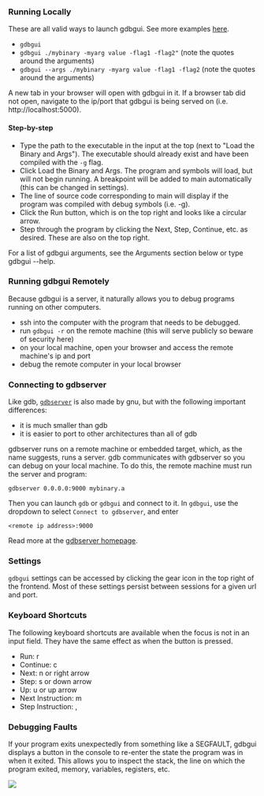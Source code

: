 ### Running Locally

These are all valid ways to launch gdbgui. See more examples [here](examples.html).

* `gdbgui`
* `gdbgui ./mybinary -myarg value -flag1 -flag2"` (note the quotes around the arguments)
* `gdbgui --args ./mybinary -myarg value -flag1 -flag2` (note the quotes around the arguments)

A new tab in your browser will open with gdbgui in it. If a browser tab did not open, navigate to the ip/port that gdbgui is being served on (i.e. http://localhost:5000).

#### Step-by-step

* Type the path to the executable in the input at the top (next to "Load the Binary and Args"). The executable should already exist and have been compiled with the `-g` flag.
* Click Load the Binary and Args. The program and symbols will load, but will not begin running. A breakpoint will be added to main automatically (this can be changed in settings).
* The line of source code corresponding to main will display if the program was compiled with debug symbols (i.e. -g).
* Click the Run button, which is on the top right and looks like a circular arrow.
* Step through the program by clicking the Next, Step, Continue, etc. as desired. These are also on the top right.

For a list of gdbgui arguments, see the Arguments section below or type gdbgui --help.

### Running gdbgui Remotely
Because gdbgui is a server, it naturally allows you to debug programs running on other computers.

* ssh into the computer with the program that needs to be debugged.
* run `gdbgui -r` on the remote machine (this will serve publicly so beware of security here)
* on your local machine, open your browser and access the remote machine's ip and port
* debug the remote computer in your local browser


### Connecting to gdbserver
Like gdb, [`gdbserver`](https://sourceware.org/gdb/onlinedocs/gdb/Server.html) is also made by gnu, but with the following important differences:

* it is much smaller than gdb
* it is easier to port to other architectures than all of gdb

gdbserver runs on a remote machine or embedded target, which, as the name suggests, runs a server. gdb communicates with gdbserver so you can debug on your local machine. To do this, the remote machine must run the server and program:

`gdbserver 0.0.0.0:9000 mybinary.a`

Then you can launch `gdb` or `gdbgui` and connect to it. In `gdbgui`, use the dropdown to select `Connect to gdbserver`, and enter

`<remote ip address>:9000`

Read more at the [gdbserver homepage](https://sourceware.org/gdb/onlinedocs/gdb/Server.html).

### Settings
`gdbgui` settings can be accessed by clicking the gear icon in the top right of the frontend. Most of these settings persist between sessions for a given url and port.


### Keyboard Shortcuts
The following keyboard shortcuts are available when the focus is not in an input field. They have the same effect as when the button is pressed.

* Run: r
* Continue: c
* Next: n or right arrow
* Step: s or down arrow
* Up: u or up arrow
* Next Instruction: m
* Step Instruction: ,


### Debugging Faults

If your program exits unexpectedly from something like a SEGFAULT, gdbgui displays a button in the console to re-enter the state the program was in when it exited. This allows you to inspect the stack, the line on which the program exited, memory, variables, registers, etc.

![](https://raw.githubusercontent.com/cs01/gdbgui/master/screenshots/SIGSEGV.png)
